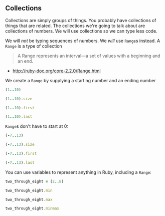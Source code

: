 ## Collections 

Collections are simply groups of things.  You probably have collections of things that are related.  The collections we're going to talk about are collections of numbers.  We will use collections so we can type less code.

We will *not* be typing sequences of numbers.  We *will* use `Range`s instead.  A `Range` is a type of collection

> A Range represents an interval—a set of values with a beginning and an end. 
 - http://ruby-doc.org/core-2.2.0/Range.html

We create a `Range` by supplying a starting number and an ending number
```ruby
(1..10)

(1..10).size

(1..10).first

(1..10).last
```

`Range`s don't have to start at 0:
```ruby
(-7..13)

(-7..13).size

(-7..13).first

(-7..13).last
```

You can use variables to represent anything in Ruby, including a `Range`:

```ruby
two_through_eight = (2..8)

two_through_eight.min

two_through_eight.max

two_through_eight.minmax
```
